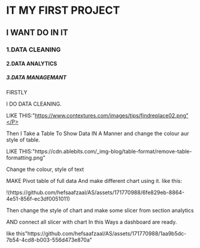 

<h1>IT MY FIRST PROJECT</h1>

<h2>I WANT DO IN IT</h2>
<h3>1.DATA CLEANING </h3>
<h4>2.DATA ANALYTICS </h4>
<h5>3.DATA MANAGEMANT</h5>
<P>FIRSTLY</P>
<P>I DO DATA CLEANING.
  
LIKE THIS:"https://www.contextures.com/images/tips/findreplace02.png"</P>
<p>Then I Take a Table To Show Data IN A Manner and change the colour aur style of table.</p>
<P>LIKE THIS:"https://cdn.ablebits.com/_img-blog/table-format/remove-table-formatting.png"</P>
<P>Change the colour, style of text</P>
<P>MAKE Pivot table of full data And make different chart using it. 
  like this:</P>

<p>!(https://github.com/hefsaafzaal/AS/assets/171770988/6fe829eb-8864-4e51-856f-ec3df0051011)</p>
<p>Then change the style of chart and make some slicer from section analytics  </p>
<P>AND connect all slicer with chart In this Ways a dashboard are ready. </P>
<p>like this"https://github.com/hefsaafzaal/AS/assets/171770988/1aa9b5dc-7b54-4cd8-b003-556d473e870a"</p>


